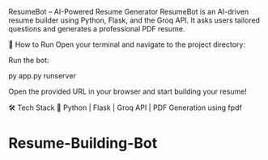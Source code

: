 ResumeBot – AI-Powered Resume Generator
ResumeBot is an AI-driven resume builder using Python, Flask, and the Groq API. It asks users tailored questions and generates a professional PDF resume.

🚀 How to Run
Open your terminal and navigate to the project directory:

Run the bot:

py app.py runserver

Open the provided URL in your browser and start building your resume!

🛠️ Tech Stack
🔹 Python | Flask | Groq API | PDF Generation using fpdf



# Resume-Building-Bot
